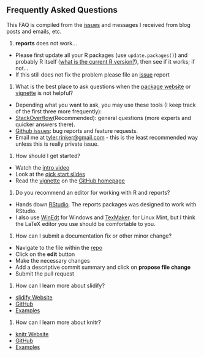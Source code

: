 ## Frequently Asked Questions

This FAQ is compiled from the [issues](https://github.com/trinker/reports/issues) and messages I received from blog posts and emails, etc.

1. **reports** does not work...
  - Please first update all your R packages (use `update.packages()`) and probably R itself ([what is the current R version?](http://cran.r-project.org/)), then see if it works; if not...
  - If this still does not fix the problem please file an [issue](https://github.com/trinker/reports/issues) report
1. What is the best place to ask questions when the [package website](http://trinker.github.io/reports/) or [vignette](https://dl.dropboxusercontent.com/u/61803503/packages/reports_vignette.html) is not helpful?
  - Depending what you want to ask, you may use these tools (I keep track of the first three more frequently):
  - [StackOverflow](http://stackoverflow.com/questions/tagged/reports)(Recommended): general questions (more experts and quicker answers there).
  - [Github issues](https://github.com/trinker/reports/issues): bug reports and feature requests.
  - Email me at <a href="mailto:tyler.rinker@gmail.com" target="_blank">tyler.rinker@gmail.com</a> - this is the least recommended way unless this is really private issue.
1. How should I get started?
  - Watch the [intro video](http://www.youtube.com/watch?v=ArHQjQyIS70)
  - Look at the [qick start slides](https://dl.dropboxusercontent.com/u/61803503/Slides/reports/index.html)
  - Read the [vignette](https://dl.dropboxusercontent.com/u/61803503/packages/reports_vignette.html) on the [GitHub homepage](https://github.com/trinker/reports)
1. Do you recommend an editor for working with R and reports?
  - Hands down [RStudio](http://www.rstudio.com/ide/).  The reports packages was designed to work with RStudio.
  - I also use [WinEdt](http://www.winedt.com/) for Windows and [TexMaker](http://www.xm1math.net/texmaker/). for Linux Mint, but I think the LaTeX editor you use should be comfortable to you.
1. How can I submit a documentation fix or other minor change?
  - Navigate to the file within the [repo](https://github.com/trinker/reports)
  - Click on the **edit** button
  - Make the necessary changes
  - Add a descriptive commit summary and click on **propose file change**
  - Submit the pull request
1. How can I learn more about slidify?
  - [slidify Website](http://ramnathv.github.io/slidify/)
  - [GitHub](https://github.com/ramnathv/slidify)
  - [Examples](https://github.com/ramnathv/slidifyexamples)
1. How can I learn more about knitr?
  - [knitr Website](http://yihui.name/knitr/)
  - [GitHub](https://github.com/yihui/knitr)
  - [Examples](http://yihui.name/knitr/demos)
    
